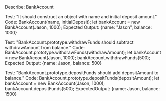 Describe: BankAccount

Test: "It should construct an object with name and initial deposit amount."
Code:
BankAccount(name, initialDeposit);
let bankAccount = new BankAccount(Jason, 1000);
Expected Output: {name: "Jason", balance: 1000}

Test: "BankAccount.prototype.withdrawFunds should subtract withdrawAmount from balance."
Code:
BankAccount.prototype.withdrawFunds(withdrawAmount);
let bankAccount = new BankAccount(Jason, 1000);
bankAccount.withdrawFunds(500);
Expected Output: {name: Jason, balance: 500}

Test: "BankAccount.prototype.depositFunds should add depositAmount to balance."
Code:
BankAccount.prototype.depositFunds(depositAmount);
let bankAccount = new BankAccount(Jason, 1000);
bankAccount.depositFunds(500);
ExpectedOutput: {name: Jason, balance: 1500}
